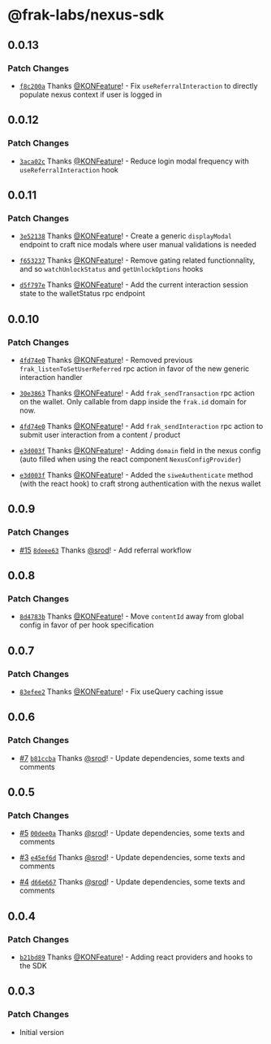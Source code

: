 # @frak-labs/nexus-sdk

## 0.0.13

### Patch Changes

- [`f8c200a`](https://github.com/frak-id/wallet/commit/f8c200acb1304b9390509ad440a47ba336b578d9) Thanks [@KONFeature](https://github.com/KONFeature)! - Fix `useReferralInteraction` to directly populate nexus context if user is logged in

## 0.0.12

### Patch Changes

- [`3aca02c`](https://github.com/frak-id/wallet/commit/3aca02c223236c3d176edff6130d8ebb874262d5) Thanks [@KONFeature](https://github.com/KONFeature)! - Reduce login modal frequency with `useReferralInteraction` hook

## 0.0.11

### Patch Changes

- [`3e52138`](https://github.com/frak-id/wallet/commit/3e521385bb1c0e452da21eb746781730c9269250) Thanks [@KONFeature](https://github.com/KONFeature)! - Create a generic `displayModal` endpoint to craft nice modals where user manual validations is needed

- [`f653237`](https://github.com/frak-id/wallet/commit/f653237a1b2b4d4cba926ebc01dba1d9c5d9b717) Thanks [@KONFeature](https://github.com/KONFeature)! - Remove gating related functionnality, and so `watchUnlockStatus` and `getUnlockOptions` hooks

- [`d5f797e`](https://github.com/frak-id/wallet/commit/d5f797e6c981fef852df523d7ea6a6baebb59af7) Thanks [@KONFeature](https://github.com/KONFeature)! - Add the current interaction session state to the walletStatus rpc endpoint

## 0.0.10

### Patch Changes

- [`4fd74e0`](https://github.com/frak-id/wallet/commit/4fd74e03d93584109e9a308900fc4a30f517724c) Thanks [@KONFeature](https://github.com/KONFeature)! - Removed previous `frak_listenToSetUserReferred` rpc action in favor of the new generic interaction handler

- [`30e3863`](https://github.com/frak-id/wallet/commit/30e3863dfdbfa80d319d988226b64d73c668a7bf) Thanks [@KONFeature](https://github.com/KONFeature)! - Add `frak_sendTransaction` rpc action on the wallet. Only callable from dapp inside the `frak.id` domain for now.

- [`4fd74e0`](https://github.com/frak-id/wallet/commit/4fd74e03d93584109e9a308900fc4a30f517724c) Thanks [@KONFeature](https://github.com/KONFeature)! - Add `frak_sendInteraction` rpc action to submit user interaction from a content / product

- [`e3d003f`](https://github.com/frak-id/wallet/commit/e3d003f046b5215c83711af7758da76002216617) Thanks [@KONFeature](https://github.com/KONFeature)! - Adding `domain` field in the nexus config (auto filled when using the react component `NexusConfigProvider`)

- [`e3d003f`](https://github.com/frak-id/wallet/commit/e3d003f046b5215c83711af7758da76002216617) Thanks [@KONFeature](https://github.com/KONFeature)! - Added the `siweAuthenticate` method (with the react hook) to craft strong authentication with the nexus wallet

## 0.0.9

### Patch Changes

- [#15](https://github.com/frak-id/wallet/pull/15) [`8deee63`](https://github.com/frak-id/wallet/commit/8deee631ca182dc85dd29f157ae27350f7809c94) Thanks [@srod](https://github.com/srod)! - Add referral workflow

## 0.0.8

### Patch Changes

- [`8d4783b`](https://github.com/frak-id/wallet/commit/8d4783b0ba0143a720bfd765711932fa634f5ce4) Thanks [@KONFeature](https://github.com/KONFeature)! - Move `contentId` away from global config in favor of per hook specification

## 0.0.7

### Patch Changes

- [`83efee2`](https://github.com/frak-id/wallet/commit/83efee2971b163465eb34bce5de26f9c08c1e180) Thanks [@KONFeature](https://github.com/KONFeature)! - Fix useQuery caching issue

## 0.0.6

### Patch Changes

- [#7](https://github.com/frak-id/wallet/pull/7) [`b81ccba`](https://github.com/frak-id/wallet/commit/b81ccbafdc630d56b2f343e84b9d9df2b2e15668) Thanks [@srod](https://github.com/srod)! - Update dependencies, some texts and comments

## 0.0.5

### Patch Changes

- [#5](https://github.com/frak-id/wallet/pull/5) [`00dee0a`](https://github.com/frak-id/wallet/commit/00dee0a3d8750eddb69c2c138489ef0599ecb36c) Thanks [@srod](https://github.com/srod)! - Update dependencies, some texts and comments

- [#3](https://github.com/frak-id/wallet/pull/3) [`e45ef6d`](https://github.com/frak-id/wallet/commit/e45ef6d081dd7d4e0c868e31ce22412332925e80) Thanks [@srod](https://github.com/srod)! - Update dependencies, some texts and comments

- [#4](https://github.com/frak-id/wallet/pull/4) [`d66e667`](https://github.com/frak-id/wallet/commit/d66e667a0f62f6f81f4e01af665b20f85cb10a1b) Thanks [@srod](https://github.com/srod)! - Update dependencies, some texts and comments

## 0.0.4

### Patch Changes

- [`b21bd89`](https://github.com/frak-id/wallet/commit/b21bd89a501243b011a3daa673af10badbe632f2) Thanks [@KONFeature](https://github.com/KONFeature)! - Adding react providers and hooks to the SDK

## 0.0.3

### Patch Changes

- Initial version
